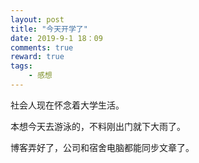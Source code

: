 ```yaml
---
layout: post
title: "今天开学了"
date: 2019-9-1 18：09
comments: true
reward: true
tags: 
	- 感想 
---
```

社会人现在怀念着大学生活。

本想今天去游泳的，不料刚出门就下大雨了。

博客弄好了，公司和宿舍电脑都能同步文章了。